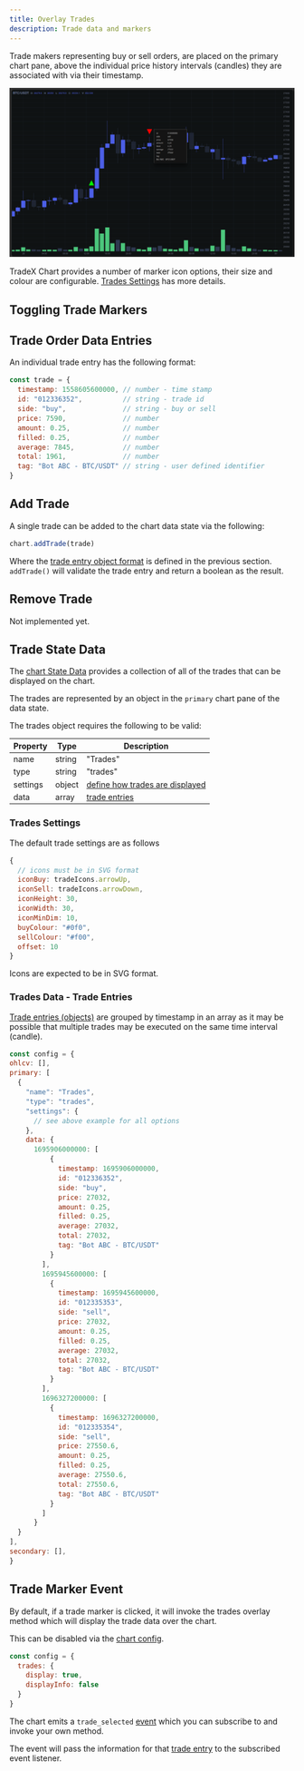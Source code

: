 ```yaml
---
title: Overlay Trades
description: Trade data and markers
---
```


Trade makers representing buy or sell orders, are placed on the primary chart pane, above the individual price history intervals (candles) they are associated with via their timestamp.

![Trade Markers](../../../assets/trade-markers.png)

TradeX Chart provides a number of marker icon options, their size and colour are configurable. [Trades Settings](#trades-settings) has more details.

## Toggling Trade Markers



## Trade Order Data Entries

An individual trade entry has the following format:

```javascript
const trade = {
  timestamp: 1558605600000, // number - time stamp
  id: "012336352",          // string - trade id
  side: "buy",              // string - buy or sell
  price: 7590,              // number
  amount: 0.25,             // number
  filled: 0.25,             // number
  average: 7845,            // number
  total: 1961,              // number
  tag: "Bot ABC - BTC/USDT" // string - user defined identifier
}
```

## Add Trade

A single trade can be added to the chart data state via the following:

```javascript
chart.addTrade(trade)
```

Where the [trade entry object format](#trade-entry) is defined in the previous section. ``addTrade()`` will validate the trade entry and return a boolean as the result.

## Remove Trade

Not implemented yet.

## Trade State Data

The [chart State Data](../state) provides a collection of all of the trades that can be displayed on the chart.

The trades are represented by an object in the ``primary`` chart pane of the data state.

The trades object requires the following to be valid:


| Property | Type   | Description                                |
| ---------- | -------- | -------------------------------------------- |
| name     | string | "Trades"                                   |
| type     | string | "trades"                                   |
| settings | object | [define how trades are displayed](#trades-settings) |
| data     | array  | [trade entries](#trade-data-trade-entries) |

### Trades Settings

The default trade settings are as follows

```javascript
{
  // icons must be in SVG format
  iconBuy: tradeIcons.arrowUp,
  iconSell: tradeIcons.arrowDown,
  iconHeight: 30,
  iconWidth: 30,
  iconMinDim: 10,
  buyColour: "#0f0",
  sellColour: "#f00",
  offset: 10
}
```
Icons are expected to be in SVG format.

### Trades Data - Trade Entries

[Trade entries (objects)](#trade-entry) are grouped by timestamp in an array as it may be possible that multiple trades may be executed on the same time interval (candle).

```javascript
const config = {
ohlcv: [],
primary: [
  {
    "name": "Trades",
    "type": "trades",
    "settings": {
      // see above example for all options
    },
    data: {
      1695906000000: [
          {
            timestamp: 1695906000000,
            id: "012336352",
            side: "buy",
            price: 27032,
            amount: 0.25,
            filled: 0.25,
            average: 27032,
            total: 27032,
            tag: "Bot ABC - BTC/USDT"
          }
        ],
        1695945600000: [
          {
            timestamp: 1695945600000,
            id: "012335353",
            side: "sell",
            price: 27032,
            amount: 0.25,
            filled: 0.25,
            average: 27032,
            total: 27032,
            tag: "Bot ABC - BTC/USDT"
          }
        ],
        1696327200000: [
          {
            timestamp: 1696327200000,
            id: "012335354",
            side: "sell",
            price: 27550.6,
            amount: 0.25,
            filled: 0.25,
            average: 27550.6,
            total: 27550.6,
            tag: "Bot ABC - BTC/USDT"
          }
        ]
      }
  }
],
secondary: [],
}
```

## Trade Marker Event

By default, if a trade marker is clicked, it will invoke the trades overlay method which will display the trade data over the chart.

This can be disabled via the [chart config](../../02_configuration).

```javascript
const config = {
  trades: { 
    display: true,
    displayInfo: false 
  }
}
```

The chart emits a ``trade_selected`` [event](../../events) which you can subscribe to and invoke your own method.

The event will pass the information for that [trade entry](#trade-entry) to the subscribed event listener.
